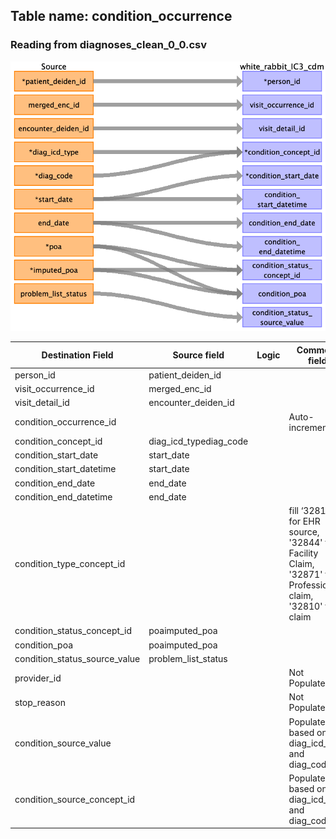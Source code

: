 ## Table name: condition_occurrence

### Reading from diagnoses_clean_0_0.csv

![](../md_files/image32.png)

| Destination Field | Source field | Logic | Comment field |
| --- | --- | --- | --- |
| person_id | patient_deiden_id |  |  |
| visit_occurrence_id | merged_enc_id |  |  |
| visit_detail_id | encounter_deiden_id |  |  |
| condition_occurrence_id |  |  | Auto-increment |
| condition_concept_id | diag_icd_typediag_code |  |  |
| condition_start_date | start_date |  |  |
| condition_start_datetime | start_date |  |  |
| condition_end_date | end_date |  |  |
| condition_end_datetime | end_date |  |  |
| condition_type_concept_id |  |  | fill ‘32817' for EHR source, '32844' for Facility Claim, '32871' for Professional claim, '32810' for claim |
| condition_status_concept_id | poaimputed_poa |  |  |
| condition_poa | poaimputed_poa |  |  |
| condition_status_source_value | problem_list_status |  |  |
| provider_id |  |  | Not Populated |
| stop_reason |  |  | Not Populated |
| condition_source_value |  |  | Populated based on diag_icd_type and diag_code. |
| condition_source_concept_id |  |  | Populated based on diag_icd_type and diag_code. |

